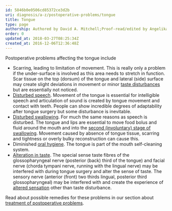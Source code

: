 ```yaml
---
id: 5846b0e0506cd85372ce3d2b
uri: diagnosis/a-z/postoperative-problems/tongue
title: Tongue
type: page
authorship: Authored by David A. Mitchell;Proof-read/edited by Angelika Sebald
order: 0
updated_at: 2018-03-27T08:25:34Z
created_at: 2016-12-06T12:36:48Z
---
```


<p>Postoperative problems affecting the tongue include</p>
<ul>
    <li>Scarring, leading to limitation of movement. This is really
        only a problem if the under-surface is involved as this
        area needs to stretch in function. Scar tissue on the
        top (dorsum) of the tongue and lateral (side) surface
        may create slight deviations in movement or minor
        <a href="/help/oral-food/ttt">taste disturbances</a> but are essentially not noticed.</li>
    <li><a href="/help/salt">Disturbed speech</a>. Movement of the
        tongue is essential for intelligible speech and articulation
        of sound is created by tongue movement and contact with
        teeth. People can show incredible degrees of adaptability
        after tongue surgery but some disturbance is inevitable.</li>
    <li><a href="/diagnosis/a-z/dysphagia">Disturbed swallowing</a>.
        For much the same reasons as speech is disturbed. The
        tongue and lips are essential to move food bolus and
        fluid around the mouth and into the <a href="/help/oral-food/swallowing-anatomy-physiology">second (involuntary) stage of swallowing</a>.
        Movement caused by absence of tongue tissue, scarring
        and tightness or overly bulky reconstruction can cause
        this.</li>
    <li>Diminished <a href="/help/oral-hygiene">oral hygiene</a>.
        The tongue is part of the mouth self-cleaning system.</li>
    <li><a href="/help/oral-food/ttt">Alteration in taste</a>. The
        special sense taste fibres of the glossopharyngeal nerve
        (posterior (back) third of the tongue) and facial nerve
        (chorda tympani nerve, running with the lingual nerve)
        may be interfered with during tongue surgery and alter
        the sense of taste. The sensory nerve (anterior (front)
        two thirds lingual, posterior third glossopharyngeal)
        may be interfered with and create the experience of
        <a href="/diagnosis/a-z/neuropathies">altered sensation</a> other than taste disturbance.</li>
</ul>
<aside>
    <p>Read about possible remedies for these problems in our section
        about <a href="/treatment/surgery/postoperative-problems">treatment of postoperative problems</a>.</p>
</aside>

